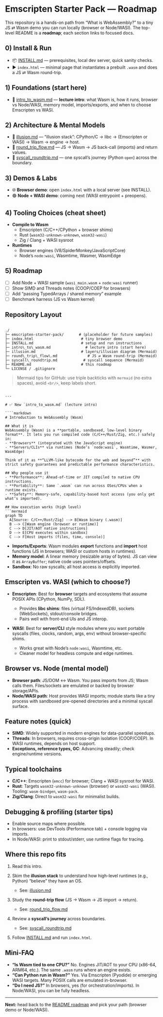 # Emscripten Starter Pack — Roadmap

This repository is a hands-on path from “What is WebAssembly?” to a tiny JS ⇄ Wasm demo you can run locally (browser or Node/WASI). The top-level README is a **roadmap**; each section links to focused docs.

## 0) Install & Run
- 📦 [INSTALL.md](./INSTALL.md) — prerequisites, local dev server, quick sanity checks.
- ▶️ `index.html` — minimal page that instantiates a prebuilt `.wasm` and does a JS ⇄ Wasm round-trip.

## 1) Foundations (start here)
- 🧭 [intro_to_wasm.md](./intro_to_wasm.md) — **lecture intro**: what Wasm is, how it runs, browser vs Node/WASI, memory model, imports/exports, and when to choose Emscripten vs WASI.

## 2) Architecture & Mental Models
- 🧩 [illusion.md](./illusion.md) — “illusion stack”: CPython/C → libc → (Emscripten or WASI) → Wasm → engine → host.
- 🔁 [round_trip_flow.md](./round_trip_flow.md) — JS → Wasm → JS back-call (imports) and return values.
- 🧵 [syscall_roundtrip.md](./syscall_roundtrip.md) — one syscall’s journey (Python `open`) across the boundary.

## 3) Demos & Labs
- 🌐 **Browser demo**: open `index.html` with a local server (see INSTALL).
- 🟢 **Node + WASI demo**: coming next (WASI entrypoint + preopens).

## 4) Tooling Choices (cheat sheet)
- **Compile to Wasm**
  - Emscripten (C/C++/CPython + browser shims)
  - Rust (`wasm32-unknown-unknown`, `wasm32-wasi`)
  - Zig / Clang + WASI sysroot
- **Runtimes**
  - Browser engines (V8/SpiderMonkey/JavaScriptCore)
  - Node’s `node:wasi`, Wasmtime, Wasmer, WasmEdge

## 5) Roadmap
- [ ] Add Node + WASI sample (`wasi_main.wasm` + `node:wasi` runner)
- [ ] Show SIMD and Threads notes (COOP/COEP for browsers)
- [ ] Add “passing TypedArrays / shared memory” example
- [ ] Benchmark harness (JS vs Wasm kernel)

## Repository Layout
```

./
├─ emscripten-starter-pack/       # (placeholder for future samples)
├─ index.html                      # tiny browser demo
├─ INSTALL.md                      # setup and run instructions
├─ intro\_to\_wasm.md                # lecture intro (start here)
├─ illusion.md                     # layers/illusion diagram (Mermaid)
├─ round\_trip\_flow\.md              # JS ⇄ Wasm round-trip (Mermaid)
├─ syscall\_roundtrip.md            # syscall sequence (Mermaid)
├─ README.md                       # this roadmap
└─ LICENSE / .gitignore

```

> Mermaid tips for GitHub: use triple backticks with `mermaid` (no extra spaces), avoid `<br/>`, keep labels short.
```

---

# ✅ New `intro_to_wasm.md` (lecture intro)

````markdown
# Introduction to WebAssembly (Wasm)

## What it is
WebAssembly (Wasm) is a **portable, sandboxed, low-level binary format**. It lets you run compiled code (C/C++/Rust/Zig, etc.) safely in:
- **Browsers** (integrated with the JavaScript engine)
- **Servers/CLIs** via runtimes (Node’s `node:wasi`, Wasmtime, Wasmer, WasmEdge)

Think of it as **“LLVM-like bytecode for the web and beyond”** with strict safety guarantees and predictable performance characteristics.

## Why people use it
- **Performance**: Ahead-of-time or JIT compiled to native CPU instructions.
- **Portability**: Same `.wasm` can run across OSes/CPUs when a runtime exists.
- **Safety**: Memory-safe, capability-based host access (you only get what’s imported).

## How execution works (high level)
```mermaid
graph TD
  A[Source: C/C++/Rust/Zig] --> B[Wasm binary (.wasm)]
  B --> C[Wasm engine (browser or runtime)]
  C --> D[JIT/AOT native instructions]
  D --> E[CPU executes within sandbox]
  C --> F[Host imports (files, time, console)]
````

* **Imports/Exports**: Wasm modules **export** functions and **import** host functions (JS in browsers; WASI or custom hosts in runtimes).
* **Memory model**: A linear memory (resizable array of bytes). JS can view it as `ArrayBuffer`; native code uses pointers/offsets.
* **Sandbox**: No raw syscalls; all host access is explicitly imported.

## Emscripten vs. WASI (which to choose?)

* **Emscripten**: Best for **browser** targets and ecosystems that assume POSIX APIs (CPython, NumPy, SDL).

  * Provides **libc shims**: files (virtual FS/IndexedDB), sockets (WebSockets), stdout/console bridges.
  * Pairs well with front-end UIs and JS interop.
* **WASI**: Best for **server/CLI** style modules where you want portable syscalls (files, clocks, random, args, env) without browser-specific shims.

  * Works great with Node’s `node:wasi`, Wasmtime, etc.
  * Cleaner model for headless compute and edge runtimes.

## Browser vs. Node (mental model)

* **Browser path**: JS/DOM ↔ Wasm. You pass imports from JS; Wasm calls them. Files/sockets are emulated or backed by browser storage/APIs.
* **Node/WASI path**: Host provides WASI imports; module starts like a tiny process with sandboxed pre-opened directories and a minimal syscall surface.

## Feature notes (quick)

* **SIMD**: Widely supported in modern engines for data-parallel speedups.
* **Threads**: In browsers, requires cross-origin isolation (COOP/COEP). In WASI runtimes, depends on host support.
* **Exceptions, reference types, GC**: Advancing steadily; check engine/runtime versions.

## Typical toolchains

* **C/C++**: Emscripten (`emcc`) for browser; Clang + WASI sysroot for WASI.
* **Rust**: Targets `wasm32-unknown-unknown` (browser) or `wasm32-wasi` (WASI). Tooling: `wasm-bindgen`, `wasm-pack`.
* **Zig/Clang**: Direct to `wasm32-wasi` for minimalist builds.

## Debugging & profiling (starter tips)

* Enable source maps where possible.
* In browsers: use DevTools (Performance tab) + console logging via imports.
* In Node/WASI: print to stdout/stderr, use runtime flags for tracing.

## Where this repo fits

1. Read this intro.
2. Skim the **illusion stack** to understand how high-level runtimes (e.g., Python) “believe” they have an OS.

   * See: [illusion.md](./illusion.md)
3. Study the **round-trip flow** (JS → Wasm → JS import → return).

   * See: [round\_trip\_flow.md](./round_trip_flow.md)
4. Review a **syscall’s journey** across boundaries.

   * See: [syscall\_roundtrip.md](./syscall_roundtrip.md)
5. Follow [INSTALL.md](./INSTALL.md) and run `index.html`.

## Mini-FAQ

* **“Is Wasm tied to one CPU?”** No. Engines JIT/AOT to your CPU (x86-64, ARM64, etc.). The same `.wasm` runs where an engine exists.
* **“Can Python run in Wasm?”** Yes. Via Emscripten (Pyodide) or emerging WASI targets. Many POSIX calls are emulated in-browser.
* **“Do I need JS?”** In browsers, yes (for orchestration/imports). In Node/WASI, you can be fully headless.

---

**Next:** head back to the [README roadmap](./README.md) and pick your path (browser demo or Node/WASI).

```
